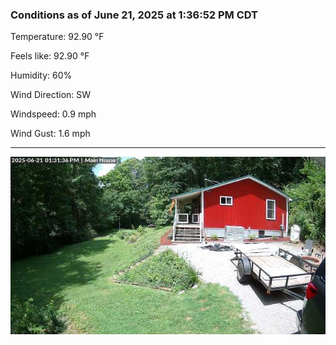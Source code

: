 ### Conditions as of June 21, 2025 at 1:36:52 PM CDT 

Temperature: 92.90 &deg;F

Feels like: 92.90 &deg;F

Humidity: 60%

Wind Direction: SW

Windspeed: 0.9 mph

Wind Gust: 1.6 mph

---

<img src="./images/latest.jpeg"/>

